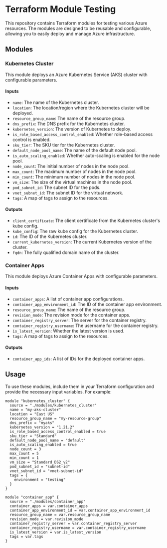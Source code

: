 # Terraform Module Testing

This repository contains Terraform modules for testing various Azure resources. The modules are designed to be reusable and configurable, allowing you to easily deploy and manage Azure infrastructure.

## Modules

### Kubernetes Cluster

This module deploys an Azure Kubernetes Service (AKS) cluster with configurable parameters.

#### Inputs

- `name`: The name of the Kubernetes cluster.
- `location`: The location/region where the Kubernetes cluster will be deployed.
- `resource_group_name`: The name of the resource group.
- `dns_prefix`: The DNS prefix for the Kubernetes cluster.
- `kubernetes_version`: The version of Kubernetes to deploy.
- `is_role_based_access_control_enabled`: Whether role-based access control is enabled.
- `sku_tier`: The SKU tier for the Kubernetes cluster.
- `default_node_pool_name`: The name of the default node pool.
- `is_auto_scaling_enabled`: Whether auto-scaling is enabled for the node pool.
- `node_count`: The initial number of nodes in the node pool.
- `max_count`: The maximum number of nodes in the node pool.
- `min_count`: The minimum number of nodes in the node pool.
- `vm_size`: The size of the virtual machines in the node pool.
- `pod_subnet_id`: The subnet ID for the pods.
- `vnet_subnet_id`: The subnet ID for the virtual network.
- `tags`: A map of tags to assign to the resources.

#### Outputs

- `client_certificate`: The client certificate from the Kubernetes cluster's kube config.
- `kube_config`: The raw kube config for the Kubernetes cluster.
- `id`: The ID of the Kubernetes cluster.
- `current_kubernetes_version`: The current Kubernetes version of the cluster.
- `fqdn`: The fully qualified domain name of the cluster.

### Container Apps

This module deploys Azure Container Apps with configurable parameters.

#### Inputs

- `container_apps`: A list of container app configurations.
- `container_app_environment_id`: The ID of the container app environment.
- `resource_group_name`: The name of the resource group.
- `revision_mode`: The revision mode for the container apps.
- `container_registry_server`: The server for the container registry.
- `container_registry_username`: The username for the container registry.
- `is_latest_version`: Whether the latest version is used.
- `tags`: A map of tags to assign to the resources.

#### Outputs

- `container_app_ids`: A list of IDs for the deployed container apps.

## Usage

To use these modules, include them in your Terraform configuration and provide the necessary input variables. For example:

```hcl
module "kubernetes_cluster" {
  source = "./modules/kubernetes_cluster"
  name = "my-aks-cluster"
  location = "East US"
  resource_group_name = "my-resource-group"
  dns_prefix = "myaks"
  kubernetes_version = "1.21.2"
  is_role_based_access_control_enabled = true
  sku_tier = "Standard"
  default_node_pool_name = "default"
  is_auto_scaling_enabled = true
  node_count = 3
  max_count = 5
  min_count = 1
  vm_size = "Standard_DS2_v2"
  pod_subnet_id = "subnet-id"
  vnet_subnet_id = "vnet-subnet-id"
  tags = {
    environment = "testing"
  }
}

module "container_app" {
  source = "./modules/container_app"
  container_apps = var.container_apps
  container_app_environment_id = var.container_app_environment_id
  resource_group_name = var.resource_group_name
  revision_mode = var.revision_mode
  container_registry_server = var.container_registry_server
  container_registry_username = var.container_registry_username
  is_latest_version = var.is_latest_version
  tags = var.tags
}
```